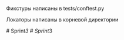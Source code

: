 Фикстуры написаны в tests/conftest.py

Локаторы написаны в корневой директории

#   S p r i n t _ 3  
 #   S p r i n t _ 3  
 